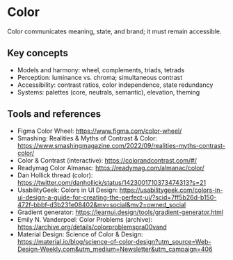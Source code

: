 # Color

Color communicates meaning, state, and brand; it must remain accessible.

## Key concepts
- Models and harmony: wheel, complements, triads, tetrads
- Perception: luminance vs. chroma; simultaneous contrast
- Accessibility: contrast ratios, color independence, state redundancy
- Systems: palettes (core, neutrals, semantic), elevation, theming

## Tools and references
- Figma Color Wheel: https://www.figma.com/color-wheel/
- Smashing: Realities & Myths of Contrast & Color: https://www.smashingmagazine.com/2022/09/realities-myths-contrast-color/
- Color & Contrast (interactive): https://colorandcontrast.com/#/
- Readymag Color Almanac: https://readymag.com/almanac/color/
- Dan Hollick thread (color): https://twitter.com/danhollick/status/1423001710373474313?s=21
- UsabilityGeek: Colors in UI Design: https://usabilitygeek.com/colors-in-ui-design-a-guide-for-creating-the-perfect-ui/?scid=7ff5b26d-b150-472f-bbbf-d3b231e08402&mv=social&mv2=owned_social
- Gradient generator: https://learnui.design/tools/gradient-generator.html
- Emily N. Vanderpoel: Color Problems (archive): https://archive.org/details/colorproblemspra00vand
- Material Design: Science of Color & Design: https://material.io/blog/science-of-color-design?utm_source=Web-Design-Weekly.com&utm_medium=Newsletter&utm_campaign=406